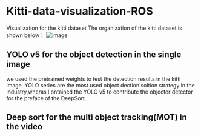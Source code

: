 # Kitti-data-visualization-ROS
Visualization for the kitti dataset
The organization of the kitti dataset is shown below：
![image](https://user-images.githubusercontent.com/38741630/185831185-d71e56d9-1878-4d9c-9edd-a9ebffef919d.png)

## YOLO v5 for the object detection in the single image
we used the pretrained weights to test the detection results in the kitti image.
YOLO series are the most used object dection soltion strategy in the industry,wheras I ontained the YOLO v5 to contribute the objector detector for the preface of the DeepSort.

## Deep sort for the multi object tracking(MOT) in the video
